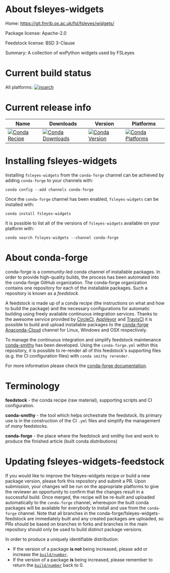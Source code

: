 About fsleyes-widgets
=====================

Home: https://git.fmrib.ox.ac.uk/fsl/fsleyes/widgets/

Package license: Apache-2.0

Feedstock license: BSD 3-Clause

Summary: A collection of wxPython widgets used by FSLeyes



Current build status
====================

All platforms:
[![noarch](https://img.shields.io/circleci/project/github/conda-forge/fsleyes-widgets-feedstock/master.svg?label=noarch)](https://circleci.com/gh/conda-forge/fsleyes-widgets-feedstock)

Current release info
====================

| Name | Downloads | Version | Platforms |
| --- | --- | --- | --- |
| [![Conda Recipe](https://img.shields.io/badge/recipe-fsleyes--widgets-green.svg)](https://anaconda.org/conda-forge/fsleyes-widgets) | [![Conda Downloads](https://img.shields.io/conda/dn/conda-forge/fsleyes-widgets.svg)](https://anaconda.org/conda-forge/fsleyes-widgets) | [![Conda Version](https://img.shields.io/conda/vn/conda-forge/fsleyes-widgets.svg)](https://anaconda.org/conda-forge/fsleyes-widgets) | [![Conda Platforms](https://img.shields.io/conda/pn/conda-forge/fsleyes-widgets.svg)](https://anaconda.org/conda-forge/fsleyes-widgets) |

Installing fsleyes-widgets
==========================

Installing `fsleyes-widgets` from the `conda-forge` channel can be achieved by adding `conda-forge` to your channels with:

```
conda config --add channels conda-forge
```

Once the `conda-forge` channel has been enabled, `fsleyes-widgets` can be installed with:

```
conda install fsleyes-widgets
```

It is possible to list all of the versions of `fsleyes-widgets` available on your platform with:

```
conda search fsleyes-widgets --channel conda-forge
```


About conda-forge
=================

conda-forge is a community-led conda channel of installable packages.
In order to provide high-quality builds, the process has been automated into the
conda-forge GitHub organization. The conda-forge organization contains one repository
for each of the installable packages. Such a repository is known as a *feedstock*.

A feedstock is made up of a conda recipe (the instructions on what and how to build
the package) and the necessary configurations for automatic building using freely
available continuous integration services. Thanks to the awesome service provided by
[CircleCI](https://circleci.com/), [AppVeyor](http://www.appveyor.com/)
and [TravisCI](https://travis-ci.org/) it is possible to build and upload installable
packages to the [conda-forge](https://anaconda.org/conda-forge)
[Anaconda-Cloud](http://docs.anaconda.org/) channel for Linux, Windows and OSX respectively.

To manage the continuous integration and simplify feedstock maintenance
[conda-smithy](http://github.com/conda-forge/conda-smithy) has been developed.
Using the ``conda-forge.yml`` within this repository, it is possible to re-render all of
this feedstock's supporting files (e.g. the CI configuration files) with ``conda smithy rerender``.

For more information please check the [conda-forge documentation](https://conda-forge.org/docs/).

Terminology
===========

**feedstock** - the conda recipe (raw material), supporting scripts and CI configuration.

**conda-smithy** - the tool which helps orchestrate the feedstock.
                   Its primary use is in the construction of the CI ``.yml`` files
                   and simplify the management of *many* feedstocks.

**conda-forge** - the place where the feedstock and smithy live and work to
                  produce the finished article (built conda distributions)


Updating fsleyes-widgets-feedstock
==================================

If you would like to improve the fsleyes-widgets recipe or build a new
package version, please fork this repository and submit a PR. Upon submission,
your changes will be run on the appropriate platforms to give the reviewer an
opportunity to confirm that the changes result in a successful build. Once
merged, the recipe will be re-built and uploaded automatically to the
`conda-forge` channel, whereupon the built conda packages will be available for
everybody to install and use from the `conda-forge` channel.
Note that all branches in the conda-forge/fsleyes-widgets-feedstock are
immediately built and any created packages are uploaded, so PRs should be based
on branches in forks and branches in the main repository should only be used to
build distinct package versions.

In order to produce a uniquely identifiable distribution:
 * If the version of a package **is not** being increased, please add or increase
   the [``build/number``](http://conda.pydata.org/docs/building/meta-yaml.html#build-number-and-string).
 * If the version of a package **is** being increased, please remember to return
   the [``build/number``](http://conda.pydata.org/docs/building/meta-yaml.html#build-number-and-string)
   back to 0.